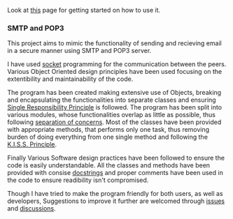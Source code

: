 Look at [this](https://github.com/harshraj22/SMTP_and_POP3/blob/master/use.md) page for getting started on how to use it.

### SMTP and POP3
This project aims to mimic the functionality of sending and recieving email in a secure manner using SMTP and POP3 server.

I have used [socket](https://docs.python.org/3/howto/sockets.html) programming for the communication between the peers. Various Object Oriented design principles have been used focusing on the extentibility and maintainability of the code.

The program has been created making extensive use of Objects, breaking and encapsulating the functionalities into separate classes and ensuring [Single Responsibility Principle](https://en.wikipedia.org/wiki/Single-responsibility_principle) is followed. The program has been split into various modules, whose functionalities overlap as little as possible, thus following [separation of concerns](https://en.wikipedia.org/wiki/Separation_of_concerns). Most of the classes have been provided with appropriate methods, that performs only one task, thus removing burden of doing everything from one single method and following the [K.I.S.S. Principle](https://en.wikipedia.org/wiki/KISS_principle).

Finally Various Software design practices have been followed to ensure the code is easily understandable. All the classes and methods have been provided with consise [docstrings](https://github.com/harshraj22/SMTP_and_POP3/blob/934a7dbef975151e0aac2bdc6f8d29d42573f814/assets/core_modules/databases/custom_database_handler.py#L57) and proper comments have been used in the code to ensure readibility isn't compromised.

Though I have tried to make the program friendly for both users, as well as developers, Suggestions to improve it further are welcomed through [issues](https://github.com/harshraj22/SMTP_and_POP3/issues) and [discussions](https://github.com/harshraj22/SMTP_and_POP3/discussions).
